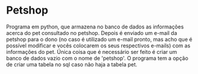 # Petshop
Programa em python, que armazena no banco de dados as informações acerca do pet consultado no petshop. Depois é enviado um e-mail da petshop para o dono (no caso é utilizado um e-mail pronto, mas acho que é possível modificar e vocês colocarem os seus respectivos e-mails) com as informações do pet. 
Única coisa que é necessário ser feito é criar um banco de dados vazio com o nome de 'petshop'. O programa tem a opção de criar uma tabela no sql caso não haja a tabela pet.
